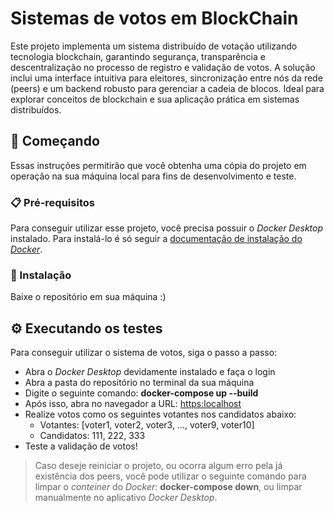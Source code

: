 # Sistemas de votos em BlockChain

Este projeto implementa um sistema distribuído de votação utilizando tecnologia blockchain, garantindo segurança, transparência e descentralização no processo de registro e validação de votos. A solução inclui uma interface intuitiva para eleitores, sincronização entre nós da rede (peers) e um backend robusto para gerenciar a cadeia de blocos. Ideal para explorar conceitos de blockchain e sua aplicação prática em sistemas distribuídos.

## 🚀 Começando

Essas instruções permitirão que você obtenha uma cópia do projeto em operação na sua máquina local para fins de desenvolvimento e teste.

### 📋 Pré-requisitos

Para conseguir utilizar esse projeto, você precisa possuir o *Docker Desktop* instalado. Para instalá-lo é só seguir a [documentação de instalação do *Docker*](https://docs.docker.com/get-started/get-docker/).

### 🔧 Instalação

Baixe o repositório em sua máquina :)

## ⚙️ Executando os testes

Para conseguir utilizar o sistema de votos, siga o passo a passo:

* Abra o *Docker Desktop* devidamente instalado e faça o login
* Abra a pasta do repositório no terminal da sua máquina
* Digite o seguinte comando: **⁠docker-compose up --build**
* Após isso, abra no navegador a URL: [https:localhost](http://localhost)
* Realize votos como os seguintes votantes nos candidatos abaixo:
  * Votantes: [voter1, voter2, voter3, ..., voter9, voter10]
  * Candidatos: 111, 222, 333
* Teste a validação de votos!

> Caso deseje reiniciar o projeto, ou ocorra algum erro pela já existência dos peers, você pode utilizar o seguinte comando para limpar o *conteiner* do *Docker*: **docker-compose down**, ou limpar manualmente no aplicativo *Docker Desktop*.
